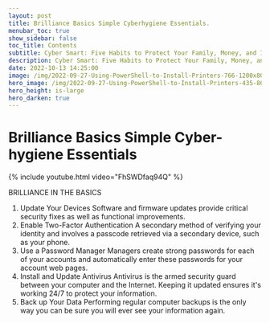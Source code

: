 ```yaml
---
layout: post
title: Brilliance Basics Simple Cyberhygiene Essentials.
menubar_toc: true
show_sidebar: false
toc_title: Contents
subtitle: Cyber Smart: Five Habits to Protect Your Family, Money, and Identity from Cyber Criminals.
description: Cyber Smart: Five Habits to Protect Your Family, Money, and Identity from Cyber Criminals.
date: 2022-10-13 14:25:00
image: /img/2022-09-27-Using-PowerShell-to-Install-Printers-766-1200x800.jpg
hero_image: /img/2022-09-27-Using-PowerShell-to-Install-Printers-435-800x600.jpg
hero_height: is-large
hero_darken: true
---
```


# Brilliance Basics Simple Cyber-hygiene Essentials

{% include youtube.html video="FhSWDfaq94Q" %}

BRILLIANCE IN THE BASICS
1. Update Your Devices
Software and firmware updates provide critical security fixes
as well as functional improvements.
2. Enable Two-Factor Authentication
A secondary method of verifying your identity and involves a
passcode retrieved via a secondary device, such as your phone.
3. Use a Password Manager
Managers create strong passwords for each of your accounts and
automatically enter these passwords for your account web pages.
4. Install and Update Antivirus
Antivirus is the armed security guard between your computer
and the Internet. Keeping it updated ensures it's working 24/7
to protect your information.
5. Back up Your Data
Performing regular computer backups is the only way you can
be sure you will ever see your information again.




